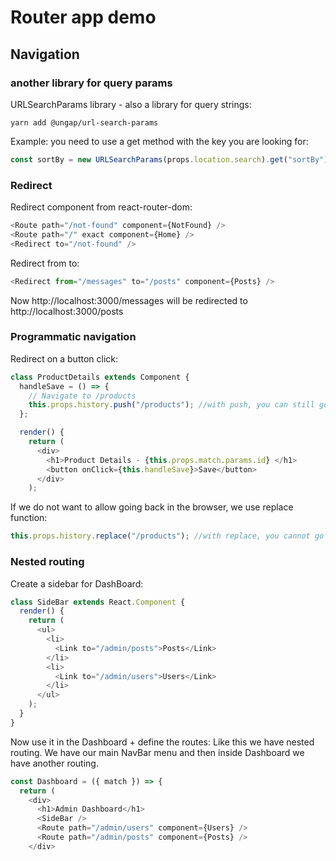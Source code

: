 # Router app demo

## Navigation

### another library for query params

URLSearchParams library - also a library for query strings:
```
yarn add @ungap/url-search-params
```

Example: you need to use a get method with the key you are looking for:
```javascript
const sortBy = new URLSearchParams(props.location.search).get("sortBy");
```

### Redirect

Redirect component from react-router-dom:
```javascript
<Route path="/not-found" component={NotFound} />
<Route path="/" exact component={Home} />
<Redirect to="/not-found" />
```

Redirect from to:
```javascript
<Redirect from="/messages" to="/posts" component={Posts} />
```
Now http://localhost:3000/messages will be redirected to http://localhost:3000/posts


### Programmatic navigation

Redirect on a button click:
```javascript
class ProductDetails extends Component {
  handleSave = () => {
    // Navigate to /products
    this.props.history.push("/products"); //with push, you can still go back in the browser
  };

  render() {
    return (
      <div>
        <h1>Product Details - {this.props.match.params.id} </h1>
        <button onClick={this.handleSave}>Save</button>
      </div>
    );
```

If we do not want to allow going back in the browser, we use replace function:
```javascript
this.props.history.replace("/products"); //with replace, you cannot go back in the browser
```

### Nested routing

Create a sidebar for DashBoard:
```javascript
class SideBar extends React.Component {
  render() {
    return (
      <ul>
        <li>
          <Link to="/admin/posts">Posts</Link>
        </li>
        <li>
          <Link to="/admin/users">Users</Link>
        </li>
      </ul>
    );
  }
}
```

Now use it in the Dashboard + define the routes: Like this we have nested routing. We have our main NavBar menu and then inside Dashboard we have another routing.
```javascript
const Dashboard = ({ match }) => {
  return (
    <div>
      <h1>Admin Dashboard</h1>
      <SideBar />
      <Route path="/admin/users" component={Users} />
      <Route path="/admin/posts" component={Posts} />
    </div>
```
